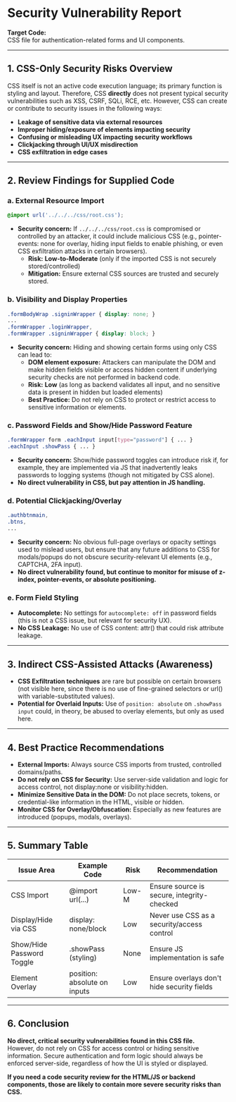# Security Vulnerability Report

**Target Code:**  
CSS file for authentication-related forms and UI components.

---

## 1. **CSS-Only Security Risks Overview**

CSS itself is not an active code execution language; its primary function is styling and layout. Therefore, CSS **directly** does not present typical security vulnerabilities such as XSS, CSRF, SQLi, RCE, etc. However, CSS can create or contribute to security issues in the following ways:

- **Leakage of sensitive data via external resources**  
- **Improper hiding/exposure of elements impacting security**
- **Confusing or misleading UX impacting security workflows**
- **Clickjacking through UI/UX misdirection**  
- **CSS exfiltration in edge cases**

---

## 2. **Review Findings for Supplied Code**

### a. **External Resource Import**

```css
@import url('../../../css/root.css');
```
- **Security concern:** If `../../../css/root.css` is compromised or controlled by an attacker, it could include malicious CSS (e.g., pointer-events: none for overlay, hiding input fields to enable phishing, or even CSS exfiltration attacks in certain browsers).
    - **Risk:** **Low-to-Moderate** (only if the imported CSS is not securely stored/controlled)
    - **Mitigation:** Ensure external CSS sources are trusted and securely stored.

### b. **Visibility and Display Properties**

```css
.formBodyWrap .signinWrapper { display: none; }
...
.formWrapper .loginWrapper,
.formWrapper .signinWrapper { display: block; }
```
- **Security concern:** Hiding and showing certain forms using only CSS can lead to:
    - **DOM element exposure:** Attackers can manipulate the DOM and make hidden fields visible or access hidden content if underlying security checks are not performed in backend code.
    - **Risk:** **Low** (as long as backend validates all input, and no sensitive data is present in hidden but loaded elements)
    - **Best Practice:** Do not rely on CSS to protect or restrict access to sensitive information or elements.

### c. **Password Fields and Show/Hide Password Feature**

```css
.formWrapper form .eachInput input[type="password"] { ... }
.eachInput .showPass { ... }
```
- **Security concern:** Show/hide password toggles can introduce risk if, for example, they are implemented via JS that inadvertently leaks passwords to logging systems (though not mitigated by CSS alone).
- **No direct vulnerability in CSS, but pay attention in JS handling.**

### d. **Potential Clickjacking/Overlay**

```css
.authbtnmain,
.btns,
...
```
- **Security concern:** No obvious full-page overlays or opacity settings used to mislead users, but ensure that any future additions to CSS for modals/popups do not obscure security-relevant UI elements (e.g., CAPTCHA, 2FA input).
- **No direct vulnerability found, but continue to monitor for misuse of z-index, pointer-events, or absolute positioning.**

### e. **Form Field Styling**

- **Autocomplete:** No settings for `autocomplete: off` in password fields (this is not a CSS issue, but relevant for security UX).
- **No CSS Leakage:** No use of CSS content: attr() that could risk attribute leakage.

---

## 3. **Indirect CSS-Assisted Attacks (Awareness)**

- **CSS Exfiltration techniques** are rare but possible on certain browsers (not visible here, since there is no use of fine-grained selectors or url() with variable-substituted values).
- **Potential for Overlaid Inputs:** Use of `position: absolute` on `.showPass input` could, in theory, be abused to overlay elements, but only as used here.

---

## 4. **Best Practice Recommendations**

- **External Imports:** Always source CSS imports from trusted, controlled domains/paths.
- **Do not rely on CSS for Security:** Use server-side validation and logic for access control, not display:none or visibility:hidden.
- **Minimize Sensitive Data in the DOM:** Do not place secrets, tokens, or credential-like information in the HTML, visible or hidden.
- **Monitor CSS for Overlay/Obfuscation:** Especially as new features are introduced (popups, modals, overlays).

---

## 5. **Summary Table**

| Issue Area                | Example Code                   | Risk   | Recommendation                                |
|---------------------------|-------------------------------|--------|-----------------------------------------------|
| CSS Import                | @import url(...)              | Low-M  | Ensure source is secure, integrity-checked    |
| Display/Hide via CSS      | display: none/block           | Low    | Never use CSS as a security/access control    |
| Show/Hide Password Toggle | .showPass (styling)           | None   | Ensure JS implementation is safe              |
| Element Overlay           | position: absolute on inputs  | Low    | Ensure overlays don't hide security fields    |

---

## 6. **Conclusion**

**No direct, critical security vulnerabilities found in this CSS file.**  
However, do not rely on CSS for access control or hiding sensitive information. Secure authentication and form logic should always be enforced server-side, regardless of how the UI is styled or displayed.

**If you need a code security review for the HTML/JS or backend components, those are likely to contain more severe security risks than CSS.**